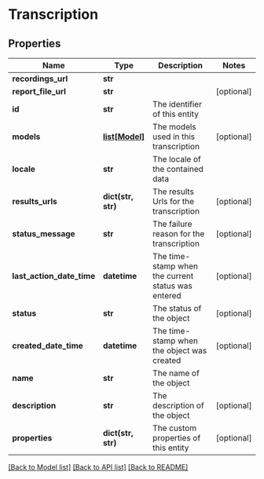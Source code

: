 # Transcription

## Properties
Name | Type | Description | Notes
------------ | ------------- | ------------- | -------------
**recordings_url** | **str** |  | 
**report_file_url** | **str** |  | [optional] 
**id** | **str** | The identifier of this entity | 
**models** | [**list[Model]**](Model.md) | The models used in this transcription | [optional] 
**locale** | **str** | The locale of the contained data | 
**results_urls** | **dict(str, str)** | The results Urls for the transcription | [optional] 
**status_message** | **str** | The failure reason for the transcription | [optional] 
**last_action_date_time** | **datetime** | The time-stamp when the current status was entered | [optional] 
**status** | **str** | The status of the object | [optional] 
**created_date_time** | **datetime** | The time-stamp when the object was created | [optional] 
**name** | **str** | The name of the object | 
**description** | **str** | The description of the object | [optional] 
**properties** | **dict(str, str)** | The custom properties of this entity | [optional] 

[[Back to Model list]](../README.md#documentation-for-models) [[Back to API list]](../README.md#documentation-for-api-endpoints) [[Back to README]](../README.md)


